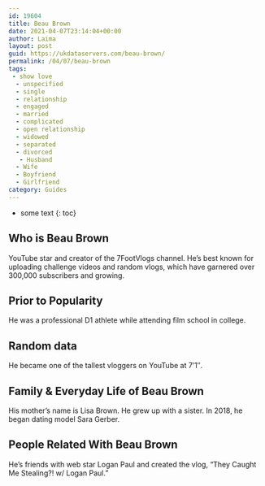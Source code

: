 ```yaml
---
id: 19604
title: Beau Brown
date: 2021-04-07T23:14:04+00:00
author: Laima
layout: post
guid: https://ukdataservers.com/beau-brown/
permalink: /04/07/beau-brown
tags:
 - show love
  - unspecified
  - single
  - relationship
  - engaged
  - married
  - complicated
  - open relationship
  - widowed
  - separated
  - divorced
   - Husband
  - Wife
  - Boyfriend
  - Girlfriend
category: Guides
---
```


* some text
{: toc}


## Who is Beau Brown
                  
                  
                  
YouTube star and creator of the 7FootVlogs channel. He&#8217;s best known for uploading challenge videos and random vlogs, which have garnered over 300,000 subscribers and growing.
                  
              
            
              
            
                
                
                
## Prior to Popularity
                  
                  
                  
He was a professional D1 athlete while attending film school in college.
                  
              
            
              
            
                
                
                
## Random data
                  
                  
                  
He became one of the tallest vloggers on YouTube at 7&#8217;1&#8243;.
                  
              
            
              
            
                
                
                
## Family & Everyday Life of Beau Brown
                  
                  
                  
His mother&#8217;s name is Lisa Brown. He grew up with a sister. In 2018, he began dating model Sara Gerber.
                  
              
            
              
            
                
                
                
## People Related With Beau Brown
                  
                  
                  
He&#8217;s friends with web star Logan Paul and created the vlog, &#8220;They Caught Me Stealing?! w/ Logan Paul.&#8221;
                  
              
            
              
            
                
              
            
              
              
            
            
              
            
          
          
          